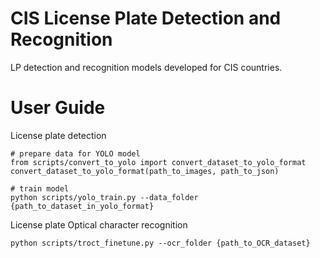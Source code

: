 # CIS License Plate Detection and Recognition

LP detection and recognition models developed for CIS countries.

# User Guide

License plate detection
```
# prepare data for YOLO model
from scripts/convert_to_yolo import convert_dataset_to_yolo_format
convert_dataset_to_yolo_format(path_to_images, path_to_json)

# train model
python scripts/yolo_train.py --data_folder {path_to_dataset_in_yolo_format} 
```

License plate Optical character recognition
```
python scripts/troct_finetune.py --ocr_folder {path_to_OCR_dataset} 
```
